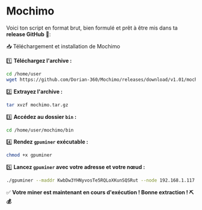 # Mochimo
Voici ton script en format brut, bien formulé et prêt à être mis dans ta **release GitHub** 🚀:


📥 Téléchargement et installation de Mochimo

1️⃣ **Téléchargez l'archive :**
```bash
cd /home/user
wget https://github.com/Dorian-360/Mochimo/releases/download/v1.01/mochimo.tar.gz
```

2️⃣ **Extrayez l'archive :**
```bash
tar xvzf mochimo.tar.gz
```

3️⃣ **Accédez au dossier `bin` :**
```bash
cd /home/user/mochimo/bin
```

4️⃣ **Rendez `gpuminer` exécutable :**
```bash
chmod +x gpuminer
```

5️⃣ **Lancez `gpuminer` avec votre adresse et votre nœud :**
```bash
./gpuminer --maddr KwbDw3YHNyvosTe5RQLoXKunSQSRut --node 192.168.1.117 --log-level 5
```

✅ **Votre miner est maintenant en cours d'exécution ! Bonne extraction ! ⛏️💰**
